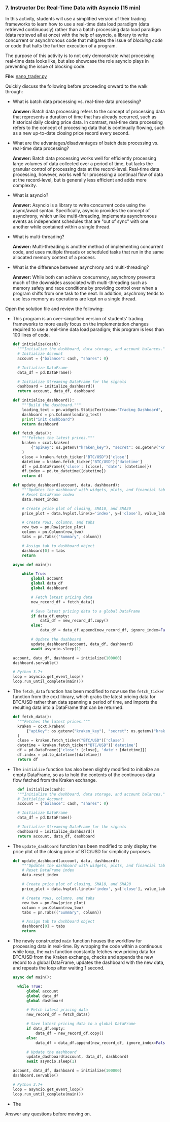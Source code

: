 ### 7. Instructor Do: Real-Time Data with Asyncio (15 min)

In this activity, students will use a simplified version of their trading frameworks to learn how to use a real-time data load paradigm (data retrieved continuously) rather than a batch processing data load paradigm (data retrieved all at once) with the help of asyncio, a library to write concurrent or asynchronous code that mitigates the issue of *blocking code* or code that halts the further execution of a program.

The purpose of this activity is to not only demonstrate what processing real-time data looks like, but also showcase the role asyncio plays in preventing the issue of blocking code.

**File:** [nano_trader.py](Activities/05-Ins_Asyncio/Solved/nano_trader.py)

Quickly discuss the following before proceeding onward to the walk through:

* What is batch data processing vs. real-time data processing?

  **Answer:** Batch data processing refers to the concept of processing data that represents a duration of time that has already occurred, such as historical daily closing price data. In contrast, real-time data processing refers to the concept of processing data that is continually flowing, such as a new up-to-date closing price record every second.

* What are the advantages/disadvantages of batch data processing vs. real-time data processing?

  **Answer:** Batch data processing works well for efficiently processing large volumes of data collected over a period of time, but lacks the granular control of processing data at the record-level. Real-time data processing, however, works well for processing a continual flow of data at the record-level, but is generally less efficient and adds more complexity.

* What is asyncio?

  **Answer:** Asyncio is a library to write concurrent code using the async/await syntax. Specifically, asyncio provides the concept of asynchrony, which unlike multi-threading, implements asynchronous events as independent schedules that are "out of sync" with one another while contained within a single thread.

* What is multi-threading?

  **Answer:** Multi-threading is another method of implementing concurrent code, and uses multiple threads or scheduled tasks that run in the same allocated memory context of a process.

* What is the difference between asynchrony and multi-threading?

  **Answer:** While both can achieve concurrency, asynchrony prevents much of the downsides associated with multi-threading such as memory safety and race conditions by providing control over when a program shifts from one task to the next. In addition, asychrony tends to use less memory as operations are kept on a single thread.

Open the solution file and review the following:

* This program is an over-simplified version of students' trading frameworks to more easily focus on the implementation changes required to use a real-time data load paradigm; this program is less than 100 lines of code.

  ```python
  def initialize(cash):
    """Initialize the dashboard, data storage, and account balances."""
    # Initialize Account
    account = {"balance": cash, "shares": 0}

    # Initialize DataFrame
    data_df = pd.DataFrame()

    # Initialize Streaming DataFrame for the signals
    dashboard = initialize_dashboard()
    return account, data_df, dashboard

  def initialize_dashboard():
      """Build the dashboard."""
      loading_text = pn.widgets.StaticText(name="Trading Dashboard", value="Loading...")
      dashboard = pn.Column(loading_text)
      print("init dashboard")
      return dashboard

  def fetch_data():
      """Fetches the latest prices."""
      kraken = ccxt.kraken(
          {"apiKey": os.getenv("kraken_key"), "secret": os.getenv("kraken_secret")}
      )
      close = kraken.fetch_ticker("BTC/USD")['close']
      datetime = kraken.fetch_ticker("BTC/USD")['datetime']
      df = pd.DataFrame({'close': [close], 'date': [datetime]})
      df.index = pd.to_datetime([datetime])
      return df

  def update_dashboard(account, data, dashboard):
      """Updates the dashboard with widgets, plots, and financial tables"""
      # Reset DataFrame index
      data.reset_index

      # Create price plot of closing, SMA10, and SMA20
      price_plot = data.hvplot.line(x='index', y=['close'], value_label='Price', width=1000, height=400, rot=90)

      # Create rows, columns, and tabs
      row_two = pn.Row(price_plot)
      column = pn.Column(row_two)
      tabs = pn.Tabs(("Summary", column))

      # Assign tab to dashboard object
      dashboard[0] = tabs
      return

  async def main():

      while True:
          global account
          global data_df
          global dashboard

          # Fetch latest pricing data
          new_record_df = fetch_data()

          # Save latest pricing data to a global DataFrame
          if data_df.empty:
              data_df = new_record_df.copy()
          else:
              data_df = data_df.append(new_record_df, ignore_index=False)

          # Update the dashboard
          update_dashboard(account, data_df, dashboard)
          await asyncio.sleep(1)

  account, data_df, dashboard = initialize(100000)
  dashboard.servable()

  # Python 3.7+
  loop = asyncio.get_event_loop()
  loop.run_until_complete(main())
  ```

* The `fetch_data` function has been modified to now use the `fetch_ticker` function from the ccxt library, which grabs the latest pricing data for BTC/USD rather than data spanning a period of time, and imports the resulting data into a DataFrame that can be returned.

  ```python
  def fetch_data():
    """Fetches the latest prices."""
    kraken = ccxt.kraken(
        {"apiKey": os.getenv("kraken_key"), "secret": os.getenv("kraken_secret")}
    )
    close = kraken.fetch_ticker("BTC/USD")['close']
    datetime = kraken.fetch_ticker("BTC/USD")['datetime']
    df = pd.DataFrame({'close': [close], 'date': [datetime]})
    df.index = pd.to_datetime([datetime])
    return df
  ```

* The `initialize` function has also been slightly modified to initialize an empty DataFrame, so as to hold the contents of the continuous data flow fetched from the Kraken exchange.

  ```python
    def initialize(cash):
    """Initialize the dashboard, data storage, and account balances."""
    # Initialize Account
    account = {"balance": cash, "shares": 0}

    # Initialize DataFrame
    data_df = pd.DataFrame()

    # Initialize Streaming DataFrame for the signals
    dashboard = initialize_dashboard()
    return account, data_df, dashboard
  ```

* The `update_dashboard` function has been modified to only display the price plot of the closing price of BTC/USD for simplicity purposes.

  ```python
  def update_dashboard(account, data, dashboard):
      """Updates the dashboard with widgets, plots, and financial tables"""
      # Reset DataFrame index
      data.reset_index

      # Create price plot of closing, SMA10, and SMA20
      price_plot = data.hvplot.line(x='index', y=['close'], value_label='Price', width=1000, height=400, rot=90)

      # Create rows, columns, and tabs
      row_two = pn.Row(price_plot)
      column = pn.Column(row_two)
      tabs = pn.Tabs(("Summary", column))

      # Assign tab to dashboard object
      dashboard[0] = tabs
      return
  ```

* The newly constructed `main` function houses the workflow for processing data in real-time. By wrapping the code within a continuous while loop, the `main` function constantly fetches new pricing data for BTC/USD from the Kraken exchange, checks and appends the new record to a global DataFrame, updates the dashboard with the new data, and repeats the loop after waiting 1 second.

  ```python
  async def main():

    while True:
        global account
        global data_df
        global dashboard

        # Fetch latest pricing data
        new_record_df = fetch_data()

        # Save latest pricing data to a global DataFrame
        if data_df.empty:
            data_df = new_record_df.copy()
        else:
            data_df = data_df.append(new_record_df, ignore_index=False)

        # Update the dashboard
        update_dashboard(account, data_df, dashboard)
        await asyncio.sleep(1)

  account, data_df, dashboard = initialize(100000)
  dashboard.servable()

  # Python 3.7+
  loop = asyncio.get_event_loop()
  loop.run_until_complete(main())
  ```

* The 

Answer any questions before moving on.
